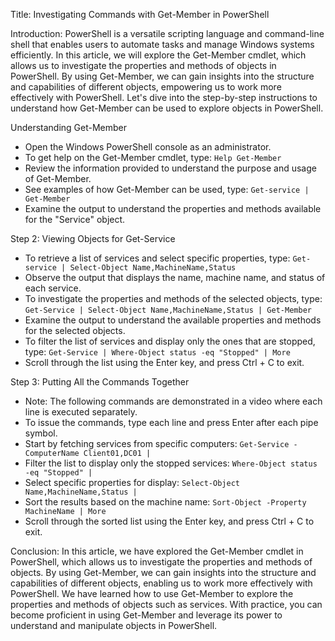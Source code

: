 Title: Investigating Commands with Get-Member in PowerShell

Introduction:
PowerShell is a versatile scripting language and command-line shell that enables users to automate tasks and manage Windows systems efficiently. In this article, we will explore the Get-Member cmdlet, which allows us to investigate the properties and methods of objects in PowerShell. By using Get-Member, we can gain insights into the structure and capabilities of different objects, empowering us to work more effectively with PowerShell. Let's dive into the step-by-step instructions to understand how Get-Member can be used to explore objects in PowerShell.

Understanding Get-Member
- Open the Windows PowerShell console as an administrator.
- To get help on the Get-Member cmdlet, type: `Help Get-Member`
- Review the information provided to understand the purpose and usage of Get-Member.
- See examples of how Get-Member can be used, type: `Get-service | Get-Member`
- Examine the output to understand the properties and methods available for the "Service" object.

Step 2: Viewing Objects for Get-Service
- To retrieve a list of services and select specific properties, type: `Get-service | Select-Object Name,MachineName,Status`
- Observe the output that displays the name, machine name, and status of each service.
- To investigate the properties and methods of the selected objects, type: `Get-Service | Select-Object Name,MachineName,Status | Get-Member`
- Examine the output to understand the available properties and methods for the selected objects.
- To filter the list of services and display only the ones that are stopped, type: `Get-Service | Where-Object status -eq "Stopped" | More`
- Scroll through the list using the Enter key, and press Ctrl + C to exit.

Step 3: Putting All the Commands Together
- Note: The following commands are demonstrated in a video where each line is executed separately.
- To issue the commands, type each line and press Enter after each pipe symbol.
- Start by fetching services from specific computers: `Get-Service -ComputerName Client01,DC01 |`
- Filter the list to display only the stopped services: `Where-Object status -eq "Stopped" |`
- Select specific properties for display: `Select-Object Name,MachineName,Status |`
- Sort the results based on the machine name: `Sort-Object -Property MachineName | More`
- Scroll through the sorted list using the Enter key, and press Ctrl + C to exit.

Conclusion:
In this article, we have explored the Get-Member cmdlet in PowerShell, which allows us to investigate the properties and methods of objects. By using Get-Member, we can gain insights into the structure and capabilities of different objects, enabling us to work more effectively with PowerShell. We have learned how to use Get-Member to explore the properties and methods of objects such as services. With practice, you can become proficient in using Get-Member and leverage its power to understand and manipulate objects in PowerShell.